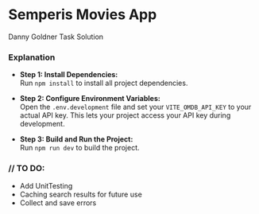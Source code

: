 # Semperis Movies App
Danny Goldner Task Solution


### Explanation

- **Step 1: Install Dependencies:**  
  Run `npm install` to install all project dependencies.

- **Step 2: Configure Environment Variables:**  
  Open the `.env.development` file and set your `VITE_OMDB_API_KEY` to your actual API key. This lets your project access your API key during development.

- **Step 3: Build and Run the Project:**  
  Run `npm run dev` to build the project.
  

### // TO DO:

- Add UnitTesting
- Caching search results for future use  
- Collect and save errors

